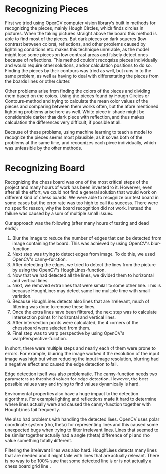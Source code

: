 
# Recognizing Pieces
First we tried using OpenCV computer vision library's built in methods for recognizing the pieces, mainly Hough Circles, which finds circles in pictures. When the taking pictures straight above the board this method is able to find most of the pieces. But dark pieces on dark squeres (low contrast between colors), reflections, and other problems caused by lightning conditions etc. makes this technique unreliable, as the model might lose some pieces on low contrast areas and falsely detect ones because of reflections. This method couldn't recoqnize pieces individually and would require other solutions, and/or calculation positions to do so. Finding the pieces by their contours was tried as well, but runs in to the same problem, as well as having to deal with differentating the pieces from the boards lines or other clutter.

Other problems arise from finding the colors of the pieces and dividing them based on the colors. Using the pieces found by Hough Circles or Contours-method and trying to calculate the mean color values of the pieces and comparing between them works often, but the afore mentioned lightning problems arise here as well. White piece in shade might be considerable darker than dark piece with reflection, and thus makes calculation the differences very difficult, if possible at all.

Because of these problems, using machine learning to teach a model to recoqnize the pieces seems most plausible, as it solves both of the problems at the same time, and recoqnizes each piece individually, which was unfeasible by the other methods.


# Recognizing Board
Recognizing the chess board was one of the most critical steps of the project and many hours of work has been invested to it. Howerver, even after all the effort, we could not find a general solution that would work on different kind of chess boards. We were able to recognize our test board in some cases but the error rate was too high to call it a success. There were no specific reason, why the board recognition did not work. Instead the failure was caused by a sum of multiple small issues.

Our approach was the following (after many hours of testing and dead ends):
1. Blur the image to reduce the number of edges that can be detected from image containing the board. This was achieved by using OpenCV's blur-function.
2. Next step was trying to detect edges from image. To do this, we used OpenCV's canny-function.
3. After detecting the edges, we tried to detect the lines from the picture by using the OpenCV's HoughLines-function.
4. Now that we had detected all the lines, we divided them to horizontal and vertical lines.
5. Next, we removed extra lines that were similar to some other line. This is because HoughLines may detect same line multiple time with small variation.
6. Because HoughLines detects also lines that are irrelevant, much of filtering was done to remove these lines.
7. Once the extra lines have been filttered, the next step was to calculate intersection points for horizontal and vertical lines.
8. After intersection points were calculated, the 4 corners of the chessboard were selected from them.
9. Final step was to warp perspective by using OpenCV's warpPerspective-function.

In short, there were multiple steps and nearly each of them were prone to errors. For example, blurring the image worked if the resolution of the input image was high but when reducing the input image resolution, blurring had a negative effect and caused the edge detection to fail.

Edge detection itself was also problematic. The canny-function needs two parameters as threshold values for edge detection. However, the best possible values vary and trying to find values dynamically is hard. 

Enviromental properties also have a huge impact to the detection algorithms. For example lighting and reflections made it hard to determine where lines actually were and caused the canny-function together with HoughLines fail frequently.

We also had problems with handling the detected lines. OpenCV uses polar coordinate system (rho, theta) for representing lines and this caused some unexpected bugs when trying to filter irrelevant lines. Lines that seemed to be similar together actually had a angle (theta) difference of pi and rho value something totally different.

Filtering the irrelevant lines was also hard. HoughLines detects many lines that are needed and it might faile with lines that are actually relevant. There is no way to be 100% sure that some detected line is or is not actually a chess board grid line .
